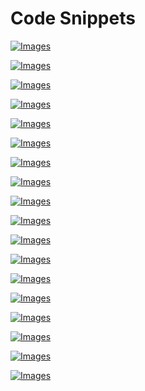 # Code Snippets

[![Images](images/vol2_f0272-01.jpg)](vol2_ch13.md#f0272-01a)

[![Images](images/vol2_f0272-02.jpg)](vol2_ch13.md#f0272-02a)

[![Images](images/vol2_f0274-01.jpg)](vol2_ch13.md#f0274-01a)

[![Images](images/vol2_f0275-01.jpg)](vol2_ch13.md#f0275-01a)

[![Images](images/vol2_f0276-01.jpg)](vol2_ch13.md#f0276-01a)

[![Images](images/vol2_f0277-01.jpg)](vol2_ch13.md#f0277-01a)

[![Images](images/vol2_f0278-01.jpg)](vol2_ch13.md#f0278-01a)

[![Images](images/vol2_f0280-01.jpg)](vol2_ch13.md#f0280-01a)

[![Images](images/vol2_f0281-01.jpg)](vol2_ch13.md#f0281-01a)

[![Images](images/vol2_f0282-01.jpg)](vol2_ch13.md#f0282-01a)

[![Images](images/vol2_f0284-01.jpg)](vol2_ch13.md#f0284-01a)

[![Images](images/vol2_f0285-01.jpg)](vol2_ch13.md#f0285-01a)

[![Images](images/vol2_f0287-01.jpg)](vol2_ch13.md#f0287-01a)

[![Images](images/vol2_f0288-01.jpg)](vol2_ch13.md#f0288-01a)

[![Images](images/vol2_f0289-01.jpg)](vol2_ch13.md#f0289-01a)

[![Images](images/vol2_f0291-01.jpg)](vol2_ch13.md#f0291-01a)

[![Images](images/vol2_f0291-02.jpg)](vol2_ch13.md#f0291-02a)

[![Images](images/vol2_f0291-03.jpg)](vol2_ch13.md#f0291-03a)